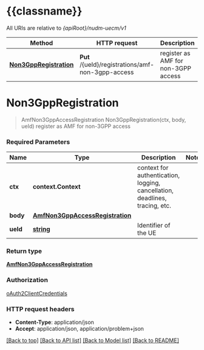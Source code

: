 # {{classname}}

All URIs are relative to *{apiRoot}/nudm-uecm/v1*

Method | HTTP request | Description
------------- | ------------- | -------------
[**Non3GppRegistration**](AMFRegistrationForNon3GPPAccessApi.md#Non3GppRegistration) | **Put** /{ueId}/registrations/amf-non-3gpp-access | register as AMF for non-3GPP access

# **Non3GppRegistration**
> AmfNon3GppAccessRegistration Non3GppRegistration(ctx, body, ueId)
register as AMF for non-3GPP access

### Required Parameters

Name | Type | Description  | Notes
------------- | ------------- | ------------- | -------------
 **ctx** | **context.Context** | context for authentication, logging, cancellation, deadlines, tracing, etc.
  **body** | [**AmfNon3GppAccessRegistration**](AmfNon3GppAccessRegistration.md)|  | 
  **ueId** | [**string**](.md)| Identifier of the UE | 

### Return type

[**AmfNon3GppAccessRegistration**](AmfNon3GppAccessRegistration.md)

### Authorization

[oAuth2ClientCredentials](../README.md#oAuth2ClientCredentials)

### HTTP request headers

 - **Content-Type**: application/json
 - **Accept**: application/json, application/problem+json

[[Back to top]](#) [[Back to API list]](../README.md#documentation-for-api-endpoints) [[Back to Model list]](../README.md#documentation-for-models) [[Back to README]](../README.md)

